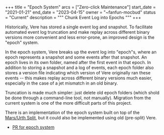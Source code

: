 +++
title = "Epoch System"
arcs = ["Zero-click Maintenance"]
start_date = "2021-01-21"
end_date = "2023-04-15"
owner = "~fanfun-mocbud"
status = "Current"
description = """
Chunk Event Log into Epochs
"""
+++

Historically, Vere has stored a single event log and snapshot.  To facilitate automated event log truncation and make replay across different binary versions more convenient and less error-prone, an improved design is the "epoch" system.

In the epoch system, Vere breaks up the event log into "epoch"s, where an epoch represents a snapshot and some events after that snapshot.  An epoch lives in its own folder, named after the first event in that epoch.  In addition to storing a snapshot and a log of events, each epoch folder also stores a version file indicating which version of Vere originally ran these events -- this makes replay across different binary versions much easier, especially in the case of a jet mismatch in an old binary.

Truncation is made much simpler: just delete old epoch folders (which
shold be done through a command-line tool, not manually).  Migration
from the current system is one of the more difficult parts of this
project.

There is an implementation of the epoch system built on top of the
[Mars/Urth Split](/project/mars-urth), but it could also be implemented using old (pre-split) Vere.

- [PR for epoch system](https://github.com/urbit/urbit/pull/5701)
